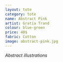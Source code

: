 ```yaml
---
layout: tote
category: tote
name: Abstract Pink
artist: Gratia Trand
colour: blue-green
price: 40$
fabric: Cotton
image: abstract-pink.jpg
---
```


*Abstract illustrations*